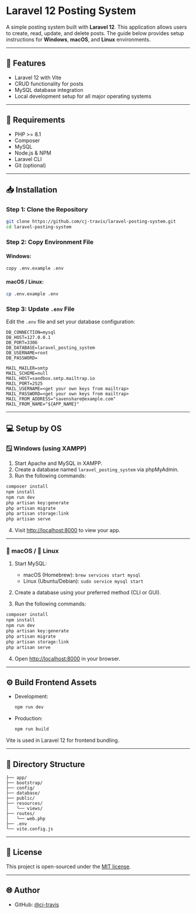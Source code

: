 # Laravel 12 Posting System

A simple posting system built with **Laravel 12**. This application allows users to create, read, update, and delete posts. The guide below provides setup instructions for **Windows**, **macOS**, and **Linux** environments.

---

## 🚀 Features

- Laravel 12 with Vite
- CRUD functionality for posts
- MySQL database integration
- Local development setup for all major operating systems

---

## 🧰 Requirements

- PHP >= 8.1
- Composer
- MySQL
- Node.js & NPM
- Laravel CLI
- Git (optional)

---

## 📥 Installation

### Step 1: Clone the Repository

```bash
git clone https://github.com/cj-travis/laravel-posting-system.git
cd laravel-posting-system
```

### Step 2: Copy Environment File

#### Windows:

```bash
copy .env.example .env
```

#### macOS / Linux:

```bash
cp .env.example .env
```

### Step 3: Update `.env` File

Edit the `.env` file and set your database configuration:

```
DB_CONNECTION=mysql
DB_HOST=127.0.0.1
DB_PORT=3306
DB_DATABASE=laravel_posting_system
DB_USERNAME=root
DB_PASSWORD=
```

```
MAIL_MAILER=smtp
MAIL_SCHEME=null
MAIL_HOST=sandbox.smtp.mailtrap.io
MAIL_PORT=2525
MAIL_USERNAME=<get your own keys from mailtrap>
MAIL_PASSWORD=<get your own keys from mailtrap>
MAIL_FROM_ADDRESS="savenshare@example.com"
MAIL_FROM_NAME="${APP_NAME}"
```

---

## 💻 Setup by OS

### 🪟 Windows (using XAMPP)

1. Start Apache and MySQL in XAMPP.
2. Create a database named `laravel_posting_system` via phpMyAdmin.
3. Run the following commands:

```bash
composer install
npm install
npm run dev
php artisan key:generate
php artisan migrate
php artisan storage:link
php artisan serve
```

4. Visit [http://localhost:8000](http://localhost:8000) to view your app.

---

### 🍎 macOS / 🐧 Linux

1. Start MySQL:
   - macOS (Homebrew): `brew services start mysql`
   - Linux (Ubuntu/Debian): `sudo service mysql start`

2. Create a database using your preferred method (CLI or GUI).

3. Run the following commands:

```bash
composer install
npm install
npm run dev
php artisan key:generate
php artisan migrate
php artisan storage:link
php artisan serve
```

4. Open [http://localhost:8000](http://localhost:8000) in your browser.

---

## ⚙️ Build Frontend Assets

- Development:  
  ```bash
  npm run dev
  ```

- Production:  
  ```bash
  npm run build
  ```

Vite is used in Laravel 12 for frontend bundling.

---

## 📁 Directory Structure

```
├── app/
├── bootstrap/
├── config/
├── database/
├── public/
├── resources/
│   └── views/
├── routes/
│   └── web.php
├── .env
└── vite.config.js
```

---

## 📝 License

This project is open-sourced under the [MIT license](https://opensource.org/licenses/MIT).

---

## 🌐 Author

- GitHub: [@cj-travis](https://github.com/cj-travis)
